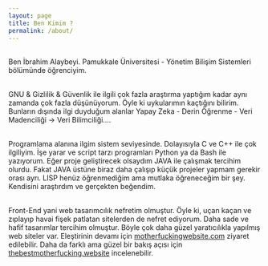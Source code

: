 ```yaml
---
layout: page
title: Ben Kimim ? 
permalink: /about/
---
```


<br>Ben İbrahim Alaybeyi. Pamukkale Üniversitesi - Yönetim Bilişim Sistemleri bölümünde öğrenciyim.

<br>GNU & Gizlilik & Güvenlik ile ilgili çok fazla araştırma yaptığım kadar aynı zamanda çok fazla düşünüyorum. Öyle ki uykularımın kaçtığını bilirim. Bunların dışında ilgi duyduğum alanlar Yapay Zeka - Derin Öğrenme - Veri Madenciliği -> Veri Bilimciliği.... 

<br>Programlama alanına ilgim sistem seviyesinde. Dolayısıyla C ve C++ ile çok ilgiliyim. İşe yarar ve script tarzı programları Python ya da Bash ile yazıyorum. Eğer proje geliştirecek olsaydım JAVA ile çalışmak tercihim olurdu. Fakat JAVA üstüne biraz daha çalışıp küçük projeler yapmam gerekir orası ayrı. LISP henüz öğrenmediğim ama mutlaka öğreneceğim bir şey. Kendisini araştırdım ve gerçekten beğendim. 

<br>Front-End yani web tasarımcılık nefretim olmuştur. Öyle ki, uçan kaçan ve zıplayıp havai fişek patlatan sitelerden de nefret ediyorum. Daha sade ve hafif tasarımlar tercihim olmuştur. Böyle çok daha güzel yaratıcılıkla yapılmış web siteler var. Eleştirinin devamı için <a href="http://motherfuckingwebsite.com/">motherfuckingwebsite.com</a> ziyaret edilebilir. Daha da farklı ama güzel bir bakış açısı için <a href="https://thebestmotherfucking.website/">thebestmotherfucking.website</a> incelenebilir.

